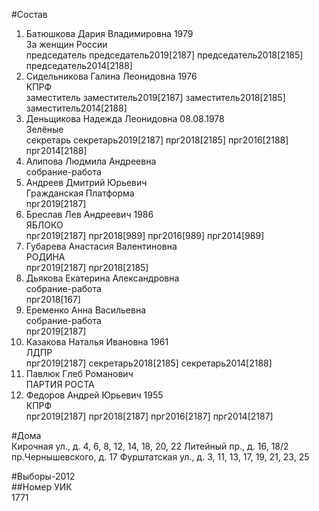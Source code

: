 #Состав  
1. Батюшкова Дария Владимировна 1979  
    За женщин России  
    председатель председатель2019[2187] председатель2018[2185] председатель2014[2188]  
2. Сидельникова Галина Леонидовна 1976  
    КПРФ  
    заместитель заместитель2019[2187] заместитель2018[2185] заместитель2014[2188]  
3. Деньщикова Надежда Леонидовна 08.08.1978  
    Зелёные  
    секретарь секретарь2019[2187] прг2018[2185] прг2016[2188] прг2014[2188]  
4. Алипова Людмила Андреевна  
    собрание-работа  
5. Андреев Дмитрий Юрьевич  
    Гражданская Платформа  
    прг2019[2187]  
6. Бреслав Лев Андреевич 1986  
    ЯБЛОКО  
    прг2019[2187] прг2018[989] прг2016[989] прг2014[989]  
7. Губарева Анастасия Валентиновна  
    РОДИНА  
    прг2019[2187] прг2018[2185]  
8. Дьякова Екатерина Александровна  
    собрание-работа  
    прг2018[167]  
9. Еременко Анна Васильевна  
    собрание-работа  
    прг2019[2187]  
10. Казакова Наталья Ивановна 1961  
    ЛДПР  
    прг2019[2187] секретарь2018[2185] секретарь2014[2188]  
11. Павлюк Глеб Романович  
    ПАРТИЯ РОСТА  
12. Федоров Андрей Юрьевич 1955  
    КПРФ  
    прг2019[2187] прг2018[2187] прг2016[2187] прг2014[2187]  
  
#Дома  
Кирочная ул., д. 4, 6, 8, 12, 14, 18, 20, 22 Литейный пр., д. 16, 18/2 пр.Чернышевского, д. 17 Фурштатская ул., д. 3, 11, 13, 17, 19, 21, 23, 25  
  
#Выборы-2012  
##Номер УИК  
1771  
